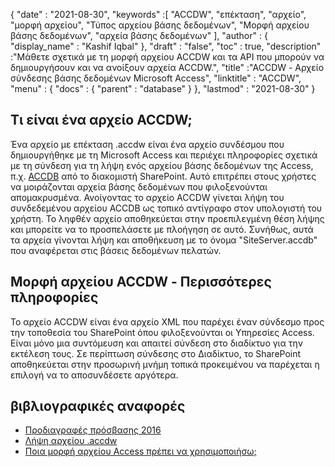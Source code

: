{
  "date" : "2021-08-30",
  "keywords" :[ "ACCDW", "επέκταση", "αρχείο", "μορφή αρχείου", "Τύπος αρχείου βάσης δεδομένων", "Μορφή αρχείου βάσης δεδομένων", "αρχεία βάσης δεδομένων" ],
  "author" : {
    "display_name" : "Kashif Iqbal"
},
  "draft" : "false",
  "toc" : true,
  "description" :"Μάθετε σχετικά με τη μορφή αρχείου ACCDW και τα API που μπορούν να δημιουργήσουν και να ανοίξουν αρχεία ACCDW.",
  "title" :"ACCDW - Αρχείο σύνδεσης βάσης δεδομένων Microsoft Access",
  "linktitle" : "ACCDW",
  "menu" : {
    "docs" : {
      "parent" : "database"
}
},
  "lastmod" : "2021-08-30"
}

## Τι είναι ένα αρχείο ACCDW;

Ένα αρχείο με επέκταση .accdw είναι ένα αρχείο συνδέσμου που δημιουργήθηκε με τη Microsoft Access και περιέχει πληροφορίες σχετικά με τη σύνδεση για τη λήψη ενός αρχείου βάσης δεδομένων της Access, π.χ. [ACCDB](/el/database/accdb/) από το διακομιστή SharePoint. Αυτό επιτρέπει στους χρήστες να μοιράζονται αρχεία βάσης δεδομένων που φιλοξενούνται απομακρυσμένα. Ανοίγοντας το αρχείο ACCDW γίνεται λήψη του συνδεδεμένου αρχείου ACCDB ως τοπικό αντίγραφο στον υπολογιστή του χρήστη. Το ληφθέν αρχείο αποθηκεύεται στην προεπιλεγμένη θέση λήψης και μπορείτε να το προσπελάσετε με πλοήγηση σε αυτό. Συνήθως, αυτά τα αρχεία γίνονται λήψη και αποθήκευση με το όνομα "SiteServer.accdb" που αναφέρεται στις βάσεις δεδομένων πελατών.

## Μορφή αρχείου ACCDW - Περισσότερες πληροφορίες

Το αρχείο ACCDW είναι ένα αρχείο XML που παρέχει έναν σύνδεσμο προς την τοποθεσία του SharePoint όπου φιλοξενούνται οι Υπηρεσίες Access. Είναι μόνο μια συντόμευση και απαιτεί σύνδεση στο διαδίκτυο για την εκτέλεση τους. Σε περίπτωση σύνδεσης στο Διαδίκτυο, το SharePoint αποθηκεύεται στην προσωρινή μνήμη τοπικά προκειμένου να παρέχεται η επιλογή να το αποσυνδέσετε αργότερα.

## βιβλιογραφικές αναφορές

* [Προδιαγραφές πρόσβασης 2016](https://support.microsoft.com/en-us/office/access-specifications-0cf3c66f-9cf2-4e32-9568-98c1025bb47c)
* [Λήψη αρχείου .accdw](https://social.technet.microsoft.com/Forums/en-US/7bf02e9e-6246-44da-9513-4cf8f2cc2fb2/downloaded-accdw-file)
* [Ποια μορφή αρχείου Access πρέπει να χρησιμοποιήσω;](https://support.microsoft.com/en-us/office/which-access-file-format-should-i-use-012d9ab3-d14c-479e-b617-be66f9070b41)

